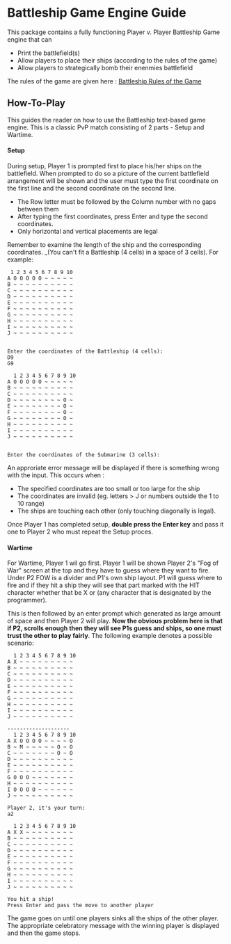 # Battleship Game Engine Guide

This package contains a fully functioning Player v. Player Battleship Game engine that can 
* Print the battlefield(s)
* Allow players to place their ships (according to the rules of the game)
* Allow players to strategically bomb their enenmies battlefield

The rules of the game are given here : [Battleship Rules of the Game](https://www.mombooks.com/wp-content/uploads/Games-from-Childhood.pdf)

## How-To-Play
This guides the reader on how to use the Battleship text-based game engine. This is a classic PvP match consisting of 2 parts - Setup and Wartime.

#### Setup
 During setup, Player 1 is prompted first to place his/her ships on the battlefield. When prompted to do so a picture of the current battlefield arrangement will be shown and the user must type the first coordinate on the first line and the second coordinate on the second line.  
* The Row letter must be followed by the Column number with no gaps between them
* After typing the first coordinates, press Enter and type the second coordinates.
* Only horizontal and vertical placements are legal

Remember to examine the length of the ship and the corresponding coordinates. _(You can't fit a Battleship (4 cells) in a space of 3 cells).
For example:

```
 1 2 3 4 5 6 7 8 9 10 
A O O O O O ~ ~ ~ ~ ~ 
B ~ ~ ~ ~ ~ ~ ~ ~ ~ ~ 
C ~ ~ ~ ~ ~ ~ ~ ~ ~ ~ 
D ~ ~ ~ ~ ~ ~ ~ ~ ~ ~ 
E ~ ~ ~ ~ ~ ~ ~ ~ ~ ~ 
F ~ ~ ~ ~ ~ ~ ~ ~ ~ ~ 
G ~ ~ ~ ~ ~ ~ ~ ~ ~ ~ 
H ~ ~ ~ ~ ~ ~ ~ ~ ~ ~ 
I ~ ~ ~ ~ ~ ~ ~ ~ ~ ~ 
J ~ ~ ~ ~ ~ ~ ~ ~ ~ ~ 


Enter the coordinates of the Battleship (4 cells): 
D9
G9

  1 2 3 4 5 6 7 8 9 10 
A O O O O O ~ ~ ~ ~ ~ 
B ~ ~ ~ ~ ~ ~ ~ ~ ~ ~ 
C ~ ~ ~ ~ ~ ~ ~ ~ ~ ~ 
D ~ ~ ~ ~ ~ ~ ~ ~ O ~ 
E ~ ~ ~ ~ ~ ~ ~ ~ O ~ 
F ~ ~ ~ ~ ~ ~ ~ ~ O ~ 
G ~ ~ ~ ~ ~ ~ ~ ~ O ~ 
H ~ ~ ~ ~ ~ ~ ~ ~ ~ ~ 
I ~ ~ ~ ~ ~ ~ ~ ~ ~ ~ 
J ~ ~ ~ ~ ~ ~ ~ ~ ~ ~ 


Enter the coordinates of the Submarine (3 cells): 

```

An approriate error message will be displayed if there is something wrong with the input. This occurs when :
* The specified coordinates are too small or too large for the ship
* The coordinates are invalid (eg. letters > J or numbers outside the 1 to 10 range)
* The ships are touching each other (only touching diagonally is legal).

Once Player 1 has completed setup, **double press the Enter key** and pass it one to Player 2 who must repeat the Setup proces.

#### Wartime
For Wartime, Player 1 wil go first. Player 1 will be shown Player 2's "Fog of War" screen at the top and they have to guess where they want to fire. Under P2 FOW is a divider and P1's own ship layout. P1 will guess where to fire and if they hit a ship they will see that part marked with the HIT character whether that be X or (any character that is designated by the programmer). 

This is then followed by an enter prompt which generated as large amount of space and then Player 2 will play. **Now the obvious problem here is that if P2, scrolls enough then they will see P1s guess and ships, so one must trust the other to play fairly**. The following example denotes a possible scenario:

```
  1 2 3 4 5 6 7 8 9 10 
A X ~ ~ ~ ~ ~ ~ ~ ~ ~ 
B ~ ~ ~ ~ ~ ~ ~ ~ ~ ~ 
C ~ ~ ~ ~ ~ ~ ~ ~ ~ ~ 
D ~ ~ ~ ~ ~ ~ ~ ~ ~ ~ 
E ~ ~ ~ ~ ~ ~ ~ ~ ~ ~ 
F ~ ~ ~ ~ ~ ~ ~ ~ ~ ~ 
G ~ ~ ~ ~ ~ ~ ~ ~ ~ ~ 
H ~ ~ ~ ~ ~ ~ ~ ~ ~ ~ 
I ~ ~ ~ ~ ~ ~ ~ ~ ~ ~ 
J ~ ~ ~ ~ ~ ~ ~ ~ ~ ~ 

--------------------
  1 2 3 4 5 6 7 8 9 10 
A X O O O O ~ ~ ~ ~ O 
B ~ M ~ ~ ~ ~ ~ O ~ O 
C ~ ~ ~ ~ ~ ~ ~ O ~ O 
D ~ ~ ~ ~ ~ ~ ~ ~ ~ ~ 
E ~ ~ ~ ~ ~ ~ ~ ~ ~ ~ 
F ~ ~ ~ ~ ~ ~ ~ ~ ~ ~ 
G O O O ~ ~ ~ ~ ~ ~ ~ 
H ~ ~ ~ ~ ~ ~ ~ ~ ~ ~ 
I O O O O ~ ~ ~ ~ ~ ~ 
J ~ ~ ~ ~ ~ ~ ~ ~ ~ ~ 

Player 2, it's your turn:
a2

  1 2 3 4 5 6 7 8 9 10 
A X X ~ ~ ~ ~ ~ ~ ~ ~ 
B ~ ~ ~ ~ ~ ~ ~ ~ ~ ~ 
C ~ ~ ~ ~ ~ ~ ~ ~ ~ ~ 
D ~ ~ ~ ~ ~ ~ ~ ~ ~ ~ 
E ~ ~ ~ ~ ~ ~ ~ ~ ~ ~ 
F ~ ~ ~ ~ ~ ~ ~ ~ ~ ~ 
G ~ ~ ~ ~ ~ ~ ~ ~ ~ ~ 
H ~ ~ ~ ~ ~ ~ ~ ~ ~ ~ 
I ~ ~ ~ ~ ~ ~ ~ ~ ~ ~ 
J ~ ~ ~ ~ ~ ~ ~ ~ ~ ~ 

You hit a ship! 
Press Enter and pass the move to another player
```

The game goes on until one players sinks all the ships of the other player. The appropriate celebratory message with the winning player is displayed and then the game stops.
